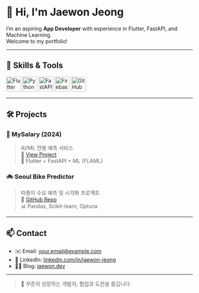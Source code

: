 # 👋 Hi, I'm Jaewon Jeong

I’m an aspiring **App Developer** with experience in Flutter, FastAPI, and Machine Learning.  
Welcome to my portfolio!

---

## 🚀 Skills & Tools

<p align="left">
  <img src="https://cdn.jsdelivr.net/gh/devicons/devicon/icons/flutter/flutter-original.svg" width="40" height="40" alt="Flutter"/>
  <img src="https://cdn.jsdelivr.net/gh/devicons/devicon/icons/python/python-original.svg" width="40" height="40" alt="Python"/>
  <img src="https://cdn.jsdelivr.net/gh/devicons/devicon/icons/fastapi/fastapi-original.svg" width="40" height="40" alt="FastAPI"/>
  <img src="https://cdn.jsdelivr.net/gh/devicons/devicon/icons/firebase/firebase-plain.svg" width="40" height="40" alt="Firebase"/>
  <img src="https://cdn.jsdelivr.net/gh/devicons/devicon/icons/github/github-original.svg" width="40" height="40" alt="GitHub"/>
</p>

---

## 🛠️ Projects

### 📱 MySalary (2024)
> AI/ML 연봉 예측 서비스  
🔗 [View Project](https://github.com/yourusername/mysalary)  
🔧 Flutter + FastAPI + ML (FLAML)

### 🚲 Seoul Bike Predictor
> 따릉이 수요 예측 및 시각화 프로젝트  
🔗 [GitHub Repo](https://github.com/yourusername/bike-predictor)  
📊 Pandas, Scikit-learn, Optuna

---

## 📫 Contact

- ✉️ Email: your.email@example.com  
- 💼 LinkedIn: [linkedin.com/in/jaewon-jeong](https://linkedin.com/in/jaewon-jeong)  
- 🧑‍💻 Blog: [jaewon.dev](https://yourblog.com)

---

> 📌 꾸준히 성장하는 개발자, 협업과 도전을 즐깁니다.
